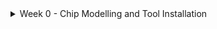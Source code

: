 <details>
  <summary>Week 0 - Chip Modelling and Tool Installation</summary>
<br>

  <details>
    <summary>Task 1: Chip Modelling</summary>
 <br>
    
<p align="center">
  <img width="1906" height="1072" alt="image" src="https://github.com/user-attachments/assets/25776a4a-b95c-4fbe-a7a4-322a1f8b11bf" />
</p>

## Chip Modelling and Compiler Flow
Applications are typically written in **C** and compiled using tools like `gcc`.  
The compilation generates an **object file**, which represents the executable form of the application.  

> At this stage, a **C/C++ model specification** is also produced, serving as a high-level reference for later hardware design and verification steps.  


## RTL Architecture and Specification Representation
In this phase, the design is converted into a **soft copy of the hardware** using RTL (Register Transfer Level) languages such as **Verilog**.  
The specifications are translated into RTL, which describes the hardware logic and forms the foundation for digital circuit implementation.  

### RTL Verification
Before moving forward, the RTL is verified using **simulation and testbenches** to ensure it behaves according to the design specification.  
This step helps catch functional bugs early in the design cycle.  

## SoC Design and Processor/Peripheral Block Creation
The design is divided into **major functional blocks**:  
- **Processor core(s)**  
- **Peripherals / IPs**  

From here:  
- The **processor core** is implemented as a **synthesizable RTL**, which is converted into a **gate-level netlist** through synthesis.  
- **Macro blocks** are also written as **synthesizable RTLs**, typically representing reusable digital components.  
- **Analog IPs** are provided as **functional RTLs**, which model behavior for simulation but are not synthesizable.  


## SoC Integration and GPIOs
All blocks are brought together through **SoC integration**, combining the **processor core(s)**, **peripherals/IPs**, and other functional blocks into a unified design.  
This stage ensures proper communication between components using system buses and interconnects.  

- **GPIOs (General Purpose Input/Output)** act as essential interfaces, enabling the chip to interact with external devices.  
- The integration process validates that all blocks work correctly together at the system level, preparing the design for the physical implementation flow.  


### Difference Between Microprocessor and Microcontroller

| Feature              | Microprocessor                                                                 | Microcontroller                                                      |
|----------------------|---------------------------------------------------------------------------------|----------------------------------------------------------------------|
| **Definition**       | CPU on a single chip, requires external memory and peripherals to work.         | CPU, memory, and peripherals integrated into one single chip.        |
| **Main Focus**       | Processing and computation.                                                     | Control of embedded applications/devices.                           |
| **Memory**           | External RAM, ROM, and storage needed.                                          | On-chip RAM, ROM/Flash memory included.                             |
| **Peripherals**      | External (timers, I/O ports, ADC, etc.).                                        | Built-in peripherals (I/O ports, timers, ADC, UART, etc.).          |
| **System Cost**      | Higher (needs multiple chips for a complete system).                           | Lower (single-chip solution).                                       |
| **Power Consumption**| Higher (not optimized for low power).                                           | Lower (optimized for embedded/portable devices).                    |
| **Speed**            | Higher clock speeds, suitable for heavy computations and multitasking.          | Moderate speed, optimized for control-oriented tasks.                |
| **Applications**     | Computers, laptops, servers, high-performance systems.                         | Embedded systems like washing machines, Arduino, smartwatches, TVs. |
| **Examples**         | Intel 8085, Intel 8086, Intel Pentium, ARM Cortex-A.                            | Intel 8051, PIC, ARM Cortex-M, Atmega328 (Arduino).                 |


## Floorplanning and Block Design
This stage covers the steps in **physical design**:

1. **Floorplanning** – Define the layout of major blocks, allocate chip area, and plan power distribution (power planning).  
2. **Placement** – Position standard cells and macros within the defined floorplan.  
3. **CTS (Clock Tree Synthesis)** – Distribute the clock signal evenly across the chip to reduce skew.  
4. **Routing** – Connect placed components with metal interconnects for signal and power delivery.  

> During this phase, IPs and macro blocks are integrated into the chip layout.


## GDSII, DRC/LVS, and Tape-out
After physical design, the chip undergoes:

- **DRC (Design Rule Check)** – Verifies that the layout obeys all manufacturing design rules.  
- **LVS (Layout Versus Schematic)** – Ensures the layout matches the original circuit schematic.  
- **GDSII Generation** – Converts the verified layout into GDSII format, the standard file for fabrication.  
- **Tape-out** – Final step of sending the GDSII data to the semiconductor foundry for manufacturing.  

> When the design passes these checks, it is converted to **GDSII format** and prepared for **tape-out** (sending the design to the foundry for fabrication).
</br>

<p align="center">
  <img width="926" height="994" alt="image" src="https://github.com/user-attachments/assets/2cdb1aaf-c1ce-401c-a3b9-a98edc091229" />
</p>

## Tape-in, Applications, and Use Cases
Once the chip is fabricated, it undergoes **packaging** and **post-silicon testing** to ensure functionality and reliability.  
This stage, known as **tape-in**, marks the point where the chip is ready to be integrated into real-world products.  

### Example Applications
- **Arduino boards** – used in prototyping and educational projects  
- **TV panels** – for display drivers and image processing control  
- **Wearables** (e.g., smartwatches) – compact, low-power SoCs for portable devices  
- **Consumer electronics** (e.g., AC systems) – embedded controllers for automation and control  

  </details>

<details>
  <summary>Task 2 - Tool Installation</summary>
  
# Week 0 – Tool Installation  

Setup guide for the **VSD RISC-V Tapeout Program**. Follow the steps below to prepare your environment.  



## Required Downloads  

-  Download and install **Oracle VirtualBox**:  
  > [VirtualBox Downloads](https://www.virtualbox.org/wiki/Downloads)  

-  Download **Ubuntu Desktop (20.04 or later, 64-bit)**:  
  > [Ubuntu Desktop Downloads](https://ubuntu.com/download/desktop)  


## Installation Walkthrough  

- Watch this step-by-step video for **VirtualBox + Ubuntu installation**:
  
 > [VirtualBox & Ubuntu Setup (YouTube)](https://www.youtube.com/watch?v=hYaCCpvjsEY)  

## System Requirements  

Ensure your host system meets these requirements:  

| Resource  | Minimum Requirement      |
|-----------|--------------------------|
|  RAM      | 6 GB                    |
|  Disk     | 50 GB free space        |
|  OS       | Ubuntu 20.04+ (64-bit)  |
|  CPU      | 4 vCPUs                 |


## Update Ubuntu  

Once Ubuntu is installed, update and clean the system by running:  

```bash
sudo apt update
sudo apt upgrade
sudo apt autoclean
sudo apt autoremove
sudo apt install adms autoconf libtool automake libxaw7-dev libreadline-dev flex bison libxpm-dev gperf gcc g++ make dkms gcc
```
### 1. Yosys

```bash
sudo apt−get install build−essential clang bison flex libreadline−dev gawk tc−dev libffi−dev git graphviz xdot pkg−config python3 libboost−system−dev 
libboost−python−dev libboost−filesystem−dev zlib1g−dev

git clone https://github.com/YosysHQ/yosys.git
cd yosys
make 
sudo make install
yosys
```
<img width="1853" height="394" alt="image" src="https://github.com/user-attachments/assets/8920718a-0944-4155-aa76-ae861786e03f" />

### 2. Icarus Verilog

```bash
git clone https://github.com/steveicarus/iverilog.git
cd iverilog
sh autoconf.sh
./configure
make
sudo make install
```
<img width="1863" height="350" alt="image" src="https://github.com/user-attachments/assets/ebf16fa1-990d-44fb-a39b-3b6bf5d406e8" />

### 3. Gtkwave
```bash
cd
sudo apt install gtkwave
gtkwave
```
<img width="1855" height="832" alt="image" src="https://github.com/user-attachments/assets/bbe6b7f1-08b6-4503-a086-dadc1bb5a421" />

### 4. Ngspice

Download the tarball from [SourceForge](https://sourceforge.net/projects/ngspice/files/) to your local directory.  
Then unpack it using:

```bash
tar -zxvf ngspice-44.tar.gz 
cd ngspice-44 
mkdir release 
cd release 
../configure --with-x --with-readline=yes --disable-debug 
 make 
 sudo make install
ngspice
```
<img width="1848" height="330" alt="image" src="https://github.com/user-attachments/assets/8ddd04f0-4955-45c4-a061-1a9ebcf343b4" />

### 5. Magic
```bash
sudo apt-get install m4 tcsh csh libx11-dev tcl-dev tk-dev libcairo2-dev mesa-common-dev libglu1-mesa-dev libncurses-dev
git clone https://github.com/RTimothyEdwards/magic
cd magic
./configure
make
sudo make install
magic
```
<img width="1854" height="827" alt="image" src="https://github.com/user-attachments/assets/8f5e8715-f095-4830-9a97-18ede3e6bfa9" />

### 6. OpenLane

##### Step 1 - Install Docker

```bash
# Remove legacy installations (optional)
sudo apt-get remove docker docker-engine docker.io containerd runc

# Install dependencies
sudo apt-get update
sudo apt-get install \
  ca-certificates \
  curl \
  gnupg \
  lsb-release

# Add Docker’s GPG key and repository
sudo mkdir -p /etc/apt/keyrings
curl -fsSL https://download.docker.com/linux/ubuntu/gpg | \
  sudo gpg --dearmor -o /etc/apt/keyrings/docker.gpg

echo \
  "deb [arch=$(dpkg --print-architecture) signed-by=/etc/apt/keyrings/docker.gpg] \
   https://download.docker.com/linux/ubuntu $(lsb_release -cs) stable" | \
  sudo tee /etc/apt/sources.list.d/docker.list > /dev/null

# Install Docker Engine
sudo apt-get update
sudo apt-get install docker-ce docker-ce-cli containerd.io docker-compose-plugin

# Confirm installation
sudo docker run hello-world
```
<img width="1857" height="580" alt="image" src="https://github.com/user-attachments/assets/d9a551e7-b9be-4388-a839-48df393fa8a1" />

#### Step 2 - Make Docker Available Without Root

```bash
sudo groupadd docker
sudo usermod -aG docker $USER
sudo reboot # REBOOT!
```
#### Step 3 - Install OpenLane
##### Required Packages

Before installing OpenLane, make sure you have the following packages installed:

- Docker **19.03.12+**
- Git **2.35+**
- Python **3.6+**
- GNU Make

You can check if these dependencies are installed and their versions by running:

```bash
git --version
docker --version
python3 --version
python3 -m pip --version
make --version
python3 -m venv -h
```
<img width="1852" height="843" alt="image" src="https://github.com/user-attachments/assets/b55daf41-d4d4-4c44-9eff-0446ee286bf2" />

```bash
cd $HOME
git clone https://github.com/The-OpenROAD-Project/OpenLane
cd OpenLane
make
make test

# To enter the dockerized OpenLane environment
make mount
```
<img width="1857" height="287" alt="image" src="https://github.com/user-attachments/assets/fc7310f6-450d-47a1-a9ac-7cfdaa105967" />

## Reference
- https://github.com/YosysHQ/yosys.git
- https://github.com/steveicarus/iverilog.git
- https://sourceforge.net/projects/ngspice/files/
- https://github.com/RTimothyEdwards/magic
- https://github.com/The-OpenROAD-Project/OpenLane
  
</details>

</details>
